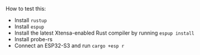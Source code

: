 How to test this:

- Install `rustup`
- Install `espup`
- Install the latest Xtensa-enabled Rust compiler by running `espup install`
- Install probe-rs
- Connect an ESP32-S3 and run `cargo +esp r`
